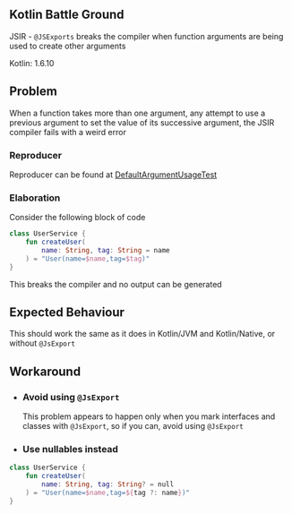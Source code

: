 ## Kotlin Battle Ground

JSIR - `@JSExports` breaks the compiler when function arguments are being used to create other arguments

Kotlin: 1.6.10

## Problem

When a function takes more than one argument, any attempt to use a previous argument to set the value of its successive argument, the JSIR compiler fails with a weird error

### Reproducer

Reproducer can be found at [DefaultArgumentUsageTest](./src/test/kotlin/battleground/problem/DefaultArgumentUsageTest.kt)

### Elaboration

Consider the following block of code

```kotlin
class UserService {
    fun createUser(
        name: String, tag: String = name
    ) = "User(name=$name,tag=$tag)"
}
```

This breaks the compiler and no output can be generated

## Expected Behaviour

This should work the same as it does in Kotlin/JVM and Kotlin/Native, or without `@JsExport`

## Workaround

- ### Avoid using `@JsExport`

  This problem appears to happen only when you mark interfaces and classes with `@JsExport`, so if you can, avoid using `@JsExport`

- ### Use nullables instead

```kotlin
class UserService {
    fun createUser(
        name: String, tag: String? = null
    ) = "User(name=$name,tag=${tag ?: name})"
}
```
